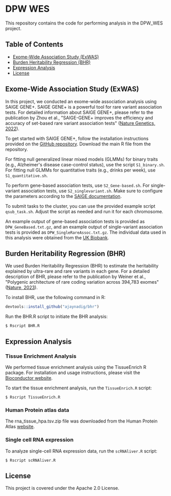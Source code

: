 # DPW WES

This repository contains the code for performing analysis in the DPW_WES project.

## Table of Contents

- [Exome-Wide Association Study (ExWAS)](#exome-wide-association-study-exwas)
- [Burden Heritability Regression (BHR)](#burden-heritability-regression-bhr)
- [Expression Analysis](#expression-analysis)
- [License](#License)

## Exome-Wide Association Study (ExWAS)

In this project, we conducted an exome-wide association analysis using SAIGE GENE+. SAIGE GENE+ is a powerful tool for rare variant association tests. For detailed information about SAIGE GENE+, please refer to the publication by Zhou et al., "SAIGE-GENE+ improves the efficiency and accuracy of set-based rare variant association tests" ([Nature Genetics, 2022](https://doi.org/10.1038/s41588-022-01178-w)).

To get started with SAIGE GENE+, follow the installation instructions provided on the [GitHub repository](https://github.com/weizhouUMICH/SAIGE). Download the main R file from the repository.

For fitting null generalized linear mixed models (GLMMs) for binary traits (e.g., Alzheimer's disease case-control status), use the script `S1_binary.sh`. For fitting null GLMMs for quantitative traits (e.g., drinks per week), use `S1_quantitative.sh`.

To perform gene-based association tests, use `S2_Gene-based.sh`. For single-variant association tests, use `S2_singlevariant.sh`. Make sure to configure the parameters according to the [SAIGE documentation](https://saigegit.github.io/SAIGE-doc/).

To submit tasks to the cluster, you can use the provided example script `qsub_task.sh`. Adjust the script as needed and run it for each chromosome.

An example output of gene-based association tests is provided as `DPW_GeneBased.txt.gz`, and an example output of single-variant association tests is provided as `DPW_SingleRareAssoc.txt.gz`. The individual data used in this analysis were obtained from the [UK Biobank](https://www.ukbiobank.ac.uk/).

## Burden Heritability Regression (BHR)

We used Burden Heritability Regression (BHR) to estimate the heritability explained by ultra-rare and rare variants in each gene. For a detailed description of BHR, please refer to the publication by Weiner et al., "Polygenic architecture of rare coding variation across 394,783 exomes" ([Nature, 2023](https://doi.org/10.1038/s41586-022-05684-z)).

To install BHR, use the following command in R:

```R
devtools::install_github("ajaynadig/bhr")
```

Run the BHR.R script to initiate the BHR analysis:

```shell
$ Rscript BHR.R 
```

## Expression Analysis

### Tissue Enrichment Analysis

We performed tissue enrichment analysis using the TissueEnrich R package. For installation and usage instructions, please visit the [Bioconductor website](https://bioconductor.org/packages/release/bioc/html/TissueEnrich.html).

To start the tissue enrichment analysis, run the `TissueEnrich.R` script:

```shell
$ Rscript TissueEnrich.R
```

### Human Protein atlas data

The rna_tissue_hpa.tsv.zip file was downloaded from the Human Protein Atlas [website](https://www.proteinatlas.org/).

### Single cell RNA expression
To analyze single-cell RNA expression data, run the `scRNAliver.R` script:
```shell
$ Rscript scRNAliver.R 
```
## License
This project is covered under the Apache 2.0 License.

